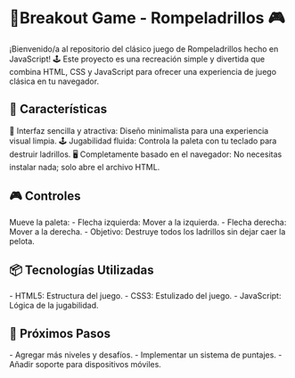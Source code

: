 <h1> 🧱Breakout Game - Rompeladrillos 🎮</h1> 

¡Bienvenido/a al repositorio del clásico juego de Rompeladrillos hecho en JavaScript! 🕹️ Este proyecto es una recreación simple y divertida que combina HTML, CSS y JavaScript para ofrecer una experiencia de juego clásica en tu navegador.

<h2>🌟 Características</h2>
🎨 Interfaz sencilla y atractiva: Diseño minimalista para una experiencia visual limpia.
🕹️ Jugabilidad fluida: Controla la paleta con tu teclado para destruir ladrillos.
🖥️ Completamente basado en el navegador: No necesitas instalar nada; solo abre el archivo HTML.

<h2>🎮 Controles</h2>
Mueve la paleta:
- Flecha izquierda: Mover a la izquierda.
- Flecha derecha: Mover a la derecha.
- Objetivo: Destruye todos los ladrillos sin dejar caer la pelota.

<h2>📦 Tecnologías Utilizadas </h2>  
- HTML5: Estructura del juego.
- CSS3: Estulizado del juego.
- JavaScript: Lógica de la jugabilidad.

<h2>🚀 Próximos Pasos</h2>
- Agregar más niveles y desafíos.
- Implementar un sistema de puntajes.
- Añadir soporte para dispositivos móviles.

